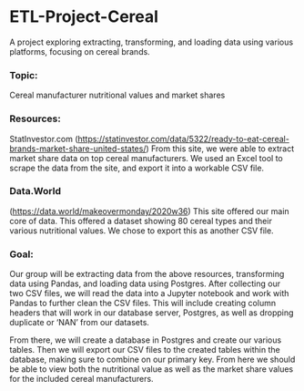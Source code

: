# ETL-Project-Cereal
A project exploring extracting, transforming, and loading data using various platforms, focusing on cereal brands.


### Topic: 
Cereal manufacturer nutritional values and market shares 
 
 
### Resources: 
  
  StatInvestor.com (https://statinvestor.com/data/5322/ready-to-eat-cereal-brands-market-share-united-states/)
From this site, we were able to extract market share data on top cereal manufacturers.  We used an Excel tool to scrape the data from the site, and export it into a workable CSV file. 
 
 
 ### Data.World 
(https://data.world/makeovermonday/2020w36)
This site offered our main core of data.  This offered a dataset showing 80 cereal types and their various nutritional values.  We chose to export this as another CSV file. 
 
 
### Goal:  
Our group will be extracting data from the above resources, transforming data using Pandas, and loading data using Postgres.  After collecting our two CSV files, we will read the data into a Jupyter notebook and work with Pandas to further clean the CSV files.  This will include creating column headers that will work in our database server, Postgres, as well as dropping duplicate or ‘NAN’ from our datasets. 
 
 
From there, we will create a database in Postgres and create our various tables.  Then we will export our CSV files to the created tables within the database, making sure to combine on our primary key.  From here we should be able to view both the nutritional value as well as the market share values for the included cereal manufacturers.  
 

